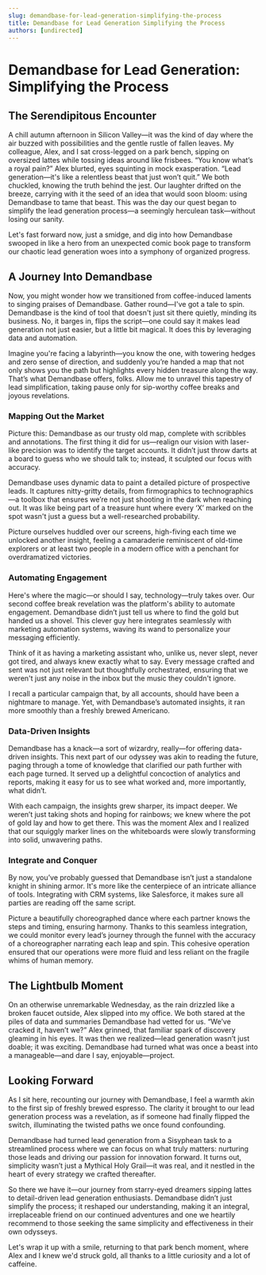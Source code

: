 ```yaml
---
slug: demandbase-for-lead-generation-simplifying-the-process
title: Demandbase for Lead Generation Simplifying the Process
authors: [undirected]
---
```



# Demandbase for Lead Generation: Simplifying the Process

## The Serendipitous Encounter

A chill autumn afternoon in Silicon Valley—it was the kind of day where the air buzzed with possibilities and the gentle rustle of fallen leaves. My colleague, Alex, and I sat cross-legged on a park bench, sipping on oversized lattes while tossing ideas around like frisbees. “You know what’s a royal pain?” Alex blurted, eyes squinting in mock exasperation. “Lead generation—it's like a relentless beast that just won’t quit.” We both chuckled, knowing the truth behind the jest. Our laughter drifted on the breeze, carrying with it the seed of an idea that would soon bloom: using Demandbase to tame that beast. This was the day our quest began to simplify the lead generation process—a seemingly herculean task—without losing our sanity.

Let's fast forward now, just a smidge, and dig into how Demandbase swooped in like a hero from an unexpected comic book page to transform our chaotic lead generation woes into a symphony of organized progress.

## A Journey Into Demandbase

Now, you might wonder how we transitioned from coffee-induced laments to singing praises of Demandbase. Gather round—I've got a tale to spin. Demandbase is the kind of tool that doesn't just sit there quietly, minding its business. No, it barges in, flips the script—one could say it makes lead generation not just easier, but a little bit magical. It does this by leveraging data and automation. 

Imagine you're facing a labyrinth—you know the one, with towering hedges and zero sense of direction, and suddenly you’re handed a map that not only shows you the path but highlights every hidden treasure along the way. That’s what Demandbase offers, folks. Allow me to unravel this tapestry of lead simplification, taking pause only for sip-worthy coffee breaks and joyous revelations.

### Mapping Out the Market

Picture this: Demandbase as our trusty old map, complete with scribbles and annotations. The first thing it did for us—realign our vision with laser-like precision was to identify the target accounts. It didn’t just throw darts at a board to guess who we should talk to; instead, it sculpted our focus with accuracy.

Demandbase uses dynamic data to paint a detailed picture of prospective leads. It captures nitty-gritty details, from firmographics to technographics—a toolbox that ensures we’re not just shooting in the dark when reaching out. It was like being part of a treasure hunt where every ‘X’ marked on the spot wasn't just a guess but a well-researched probability.

Picture ourselves huddled over our screens, high-fiving each time we unlocked another insight, feeling a camaraderie reminiscent of old-time explorers or at least two people in a modern office with a penchant for overdramatized victories.

### Automating Engagement

Here's where the magic—or should I say, technology—truly takes over. Our second coffee break revelation was the platform's ability to automate engagement. Demandbase didn’t just tell us where to find the gold but handed us a shovel. This clever guy here integrates seamlessly with marketing automation systems, waving its wand to personalize your messaging efficiently.

Think of it as having a marketing assistant who, unlike us, never slept, never got tired, and always knew exactly what to say. Every message crafted and sent was not just relevant but thoughtfully orchestrated, ensuring that we weren't just any noise in the inbox but the music they couldn't ignore. 

I recall a particular campaign that, by all accounts, should have been a nightmare to manage. Yet, with Demandbase’s automated insights, it ran more smoothly than a freshly brewed Americano.

### Data-Driven Insights

Demandbase has a knack—a sort of wizardry, really—for offering data-driven insights. This next part of our odyssey was akin to reading the future, paging through a tome of knowledge that clarified our path further with each page turned. It served up a delightful concoction of analytics and reports, making it easy for us to see what worked and, more importantly, what didn’t.

With each campaign, the insights grew sharper, its impact deeper. We weren’t just taking shots and hoping for rainbows; we knew where the pot of gold lay and how to get there. This was the moment Alex and I realized that our squiggly marker lines on the whiteboards were slowly transforming into solid, unwavering paths.

### Integrate and Conquer

By now, you’ve probably guessed that Demandbase isn’t just a standalone knight in shining armor. It's more like the centerpiece of an intricate alliance of tools. Integrating with CRM systems, like Salesforce, it makes sure all parties are reading off the same script.

Picture a beautifully choreographed dance where each partner knows the steps and timing, ensuring harmony. Thanks to this seamless integration, we could monitor every lead’s journey through the funnel with the accuracy of a choreographer narrating each leap and spin. This cohesive operation ensured that our operations were more fluid and less reliant on the fragile whims of human memory.

## The Lightbulb Moment

On an otherwise unremarkable Wednesday, as the rain drizzled like a broken faucet outside, Alex slipped into my office. We both stared at the piles of data and summaries Demandbase had vetted for us. “We’ve cracked it, haven’t we?” Alex grinned, that familiar spark of discovery gleaming in his eyes. It was then we realized—lead generation wasn’t just doable; it was exciting. Demandbase had turned what was once a beast into a manageable—and dare I say, enjoyable—project.

## Looking Forward

As I sit here, recounting our journey with Demandbase, I feel a warmth akin to the first sip of freshly brewed espresso. The clarity it brought to our lead generation process was a revelation, as if someone had finally flipped the switch, illuminating the twisted paths we once found confounding.

Demandbase had turned lead generation from a Sisyphean task to a streamlined process where we can focus on what truly matters: nurturing those leads and driving our passion for innovation forward. It turns out, simplicity wasn’t just a Mythical Holy Grail—it was real, and it nestled in the heart of every strategy we crafted thereafter.

So there we have it—our journey from starry-eyed dreamers sipping lattes to detail-driven lead generation enthusiasts. Demandbase didn’t just simplify the process; it reshaped our understanding, making it an integral, irreplaceable friend on our continued adventures and one we heartily recommend to those seeking the same simplicity and effectiveness in their own odysseys.

Let's wrap it up with a smile, returning to that park bench moment, where Alex and I knew we'd struck gold, all thanks to a little curiosity and a lot of caffeine.